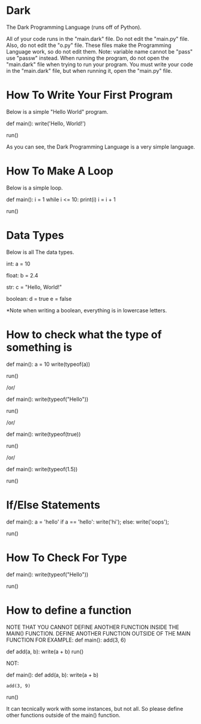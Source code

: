 # Dark
The Dark Programming Language (runs off of Python).

All of your code runs in the "main.dark" file. Do not edit the "main.py" file. Also, do not edit the "o.py" file. These files make the Programming Language work, so do not edit them. Note: variable name cannot be "pass" use "passw" instead. When running the program, do not open the "main.dark" file when trying to run your program. You must write your code in the "main.dark" file, but when running it, open the "main.py" file.

# How To Write Your First Program
Below is a simple "Hello World" program.

def main():
	write('Hello, World!')
		
run()

As you can see, the Dark Programming Language is a very simple language.

# How To Make A Loop
Below is a simple loop.

def main():
	i = 1
	while i <= 10:
		print(i)
		i = i + 1

run()

# Data Types
Below is all The data types.

int:
a = 10

float:
b = 2.4

str:
c = "Hello, World!"

boolean:
d = true
e = false

*Note when writing a boolean, everything is in lowercase letters.

# How to check what the type of something is

def main():
	a = 10
	write(typeof(a))

run()

/or/

def main():
	write(typeof("Hello"))

run()

/or/

def main():
	write(typeof(true))

run()

/or/

def main():
	write(typeof(1.5))

run()

# If/Else Statements

def main():
	a = 'hello'
	if a == 'hello':
		write('hi');
	else:
		write('oops');

run()

# How To Check For Type

def main():
	write(typeof("Hello"))

run()

# How to define a function
NOTE THAT YOU CANNOT DEFINE ANOTHER FUNCTION INSIDE THE MAIN() FUNCTION. DEFINE ANOTHER FUNCTION OUTSIDE OF THE MAIN FUNCTION FOR EXAMPLE:
def main():
	add(3, 6)

def add(a, b):
	write(a + b)
run()

NOT:

def main():
	def add(a, b):
		write(a + b)

	add(3, 9)


run()

It can tecnically work with some instances, but not all. So please define other functions outside of the main()
 function.
